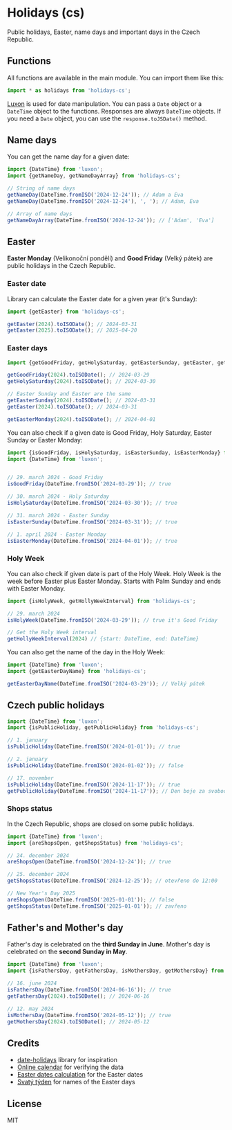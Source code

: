 # Holidays (cs)

Public holidays, Easter, name days and important days in the Czech Republic.

## Functions

All functions are available in the main module. You can import them like this:

```javascript
import * as holidays from 'holidays-cs';
```

[Luxon](https://moment.github.io/luxon/) is used for date manipulation.
You can pass a `Date` object or a `DateTime` object to the functions.
Responses are always `DateTime` objects. If you need a `Date` object,
you can use the `response.toJSDate()` method.

## Name days

You can get the name day for a given date:

```javascript
import {DateTime} from 'luxon';
import {getNameDay, getNameDayArray} from 'holidays-cs';

// String of name days
getNameDay(DateTime.fromISO('2024-12-24')); // Adam a Eva
getNameDay(DateTime.fromISO('2024-12-24'), ', '); // Adam, Eva

// Array of name days
getNameDayArray(DateTime.fromISO('2024-12-24')); // ['Adam', 'Eva']
```

## Easter

**Easter Monday** (Velikonoční pondělí) and **Good Friday** (Velký pátek)
are public holidays in the Czech Republic.

### Easter date

Library can calculate the Easter date for a given year (it's Sunday):

```javascript
import {getEaster} from 'holidays-cs';

getEaster(2024).toISODate(); // 2024-03-31
getEaster(2025).toISODate(); // 2025-04-20
```

### Easter days

```javascript
import {getGoodFriday, getHolySaturday, getEasterSunday, getEaster, getEasterMonday} from 'holidays-cs';

getGoodFriday(2024).toISODate(); // 2024-03-29
getHolySaturday(2024).toISODate(); // 2024-03-30

// Easter Sunday and Easter are the same
getEasterSunday(2024).toISODate(); // 2024-03-31
getEaster(2024).toISODate(); // 2024-03-31

getEasterMonday(2024).toISODate(); // 2024-04-01
```

You can also check if a given date is Good Friday, Holy Saturday, Easter Sunday or Easter Monday:

```javascript
import {isGoodFriday, isHolySaturday, isEasterSunday, isEasterMonday} from 'holidays-cs';
import {DateTime} from 'luxon';


// 29. march 2024 - Good Friday
isGoodFriday(DateTime.fromISO('2024-03-29')); // true

// 30. march 2024 - Holy Saturday
isHolySaturday(DateTime.fromISO('2024-03-30')); // true

// 31. march 2024 - Easter Sunday
isEasterSunday(DateTime.fromISO('2024-03-31')); // true

// 1. april 2024 - Easter Monday
isEasterMonday(DateTime.fromISO('2024-04-01')); // true
```

### Holy Week

You can also check if given date is part of the Holy Week.
Holy Week is the week before Easter plus Easter Monday.
Starts with Palm Sunday and ends with Easter Monday.

```javascript
import {isHolyWeek, getHollyWeekInterval} from 'holidays-cs';

// 29. march 2024
isHolyWeek(DateTime.fromISO('2024-03-29')); // true it's Good Friday

// Get the Holy Week interval
getHollyWeekInterval(2024) // {start: DateTime, end: DateTime}
```

You can also get the name of the day in the Holy Week:

```javascript
import {DateTime} from 'luxon';
import {getEasterDayName} from 'holidays-cs';

getEasterDayName(DateTime.fromISO('2024-03-29')); // Velký pátek
```

## Czech public holidays

```javascript
import {DateTime} from 'luxon';
import {isPublicHoliday, getPublicHoliday} from 'holidays-cs';

// 1. january
isPublicHoliday(DateTime.fromISO('2024-01-01')); // true

// 2. january
isPublicHoliday(DateTime.fromISO('2024-01-02')); // false

// 17. november
isPublicHoliday(DateTime.fromISO('2024-11-17')); // true
getPublicHoliday(DateTime.fromISO('2024-11-17')); // Den boje za svobodu a demokracii (1939 a 1989)
```

### Shops status

In the Czech Republic, shops are closed on some public holidays.

```javascript
import {DateTime} from 'luxon';
import {areShopsOpen, getShopsStatus} from 'holidays-cs';

// 24. december 2024
areShopsOpen(DateTime.fromISO('2024-12-24')); // true

// 25. december 2024
getShopsStatus(DateTime.fromISO('2024-12-25')); // otevřeno do 12:00 

// New Year's Day 2025
areShopsOpen(DateTime.fromISO('2025-01-01')); // false
getShopsStatus(DateTime.fromISO('2025-01-01')); // zavřeno
```

## Father's and Mother's day

Father's day is celebrated on the **third Sunday in June**.
Mother's day is celebrated on the **second Sunday in May**.

```javascript
import {DateTime} from 'luxon';
import {isFathersDay, getFathersDay, isMothersDay, getMothersDay} from 'holidays-cs';

// 16. june 2024
isFathersDay(DateTime.fromISO('2024-06-16')); // true
getFathersDay(2024).toISODate(); // 2024-06-16

// 12. may 2024
isMothersDay(DateTime.fromISO('2024-05-12')); // true
getMothersDay(2024).toISODate(); // 2024-05-12
```

## Credits

- [date-holidays](https://github.com/commenthol/date-holidays) library for inspiration
- [Online calendar](https://calendar.center/) for verifying the data
- [Easter dates calculation](https://github.com/paulzag/ZagZ-iCalendars) for the Easter dates
- [Svatý týden](https://cs.wikipedia.org/wiki/Svat%C3%BD_t%C3%BDden) for names of the Easter days

## License

MIT